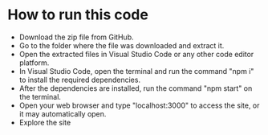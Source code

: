 <h1>How to run this code</h1>
<ul>
  <li>Download the zip file from GitHub.</li>
  <li>Go to the folder where the file was downloaded and extract it.</li>
  <li>Open the extracted files in Visual Studio Code or any other code editor platform.</li>
<li>In Visual Studio Code, open the terminal and run the command "npm i" to install the required dependencies.</li>
  <li>After the dependencies are installed, run the command "npm start" on the terminal.</li>
<li>Open your web browser and type "localhost:3000" to access the site, or it may automatically open.</li>
  <li>Explore the site</li>
  </ul>
